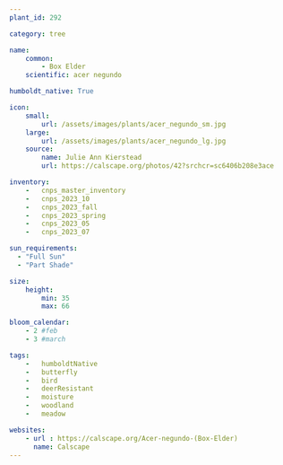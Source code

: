 ```yaml
---
plant_id: 292

category: tree

name: 
    common: 
        - Box Elder
    scientific: acer negundo

humboldt_native: True

icon: 
    small: 
        url: /assets/images/plants/acer_negundo_sm.jpg 
    large: 
        url: /assets/images/plants/acer_negundo_lg.jpg 
    source: 
        name: Julie Ann Kierstead 
        url: https://calscape.org/photos/42?srchcr=sc6406b208e3ace 

inventory: 
    -   cnps_master_inventory
    -   cnps_2023_10
    -   cnps_2023_fall
    -   cnps_2023_spring
    -   cnps_2023_05 
    -   cnps_2023_07 

sun_requirements:
  - "Full Sun"
  - "Part Shade"

size:
    height: 
        min: 35
        max: 66

bloom_calendar: 
    - 2 #feb
    - 3 #march

tags:  
    -   humboldtNative
    -   butterfly
    -   bird
    -   deerResistant
    -   moisture
    -   woodland
    -   meadow

websites:
    - url : https://calscape.org/Acer-negundo-(Box-Elder) 
      name: Calscape
---
```




